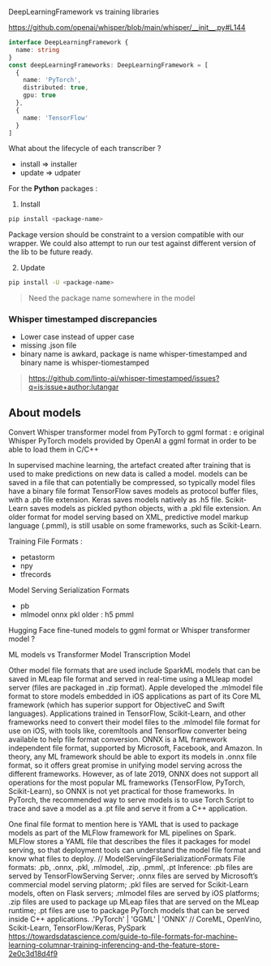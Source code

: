 
 DeepLearningFramework vs training libraries

https://github.com/openai/whisper/blob/main/whisper/__init__.py#L144


```typescript
interface DeepLearningFramework {
  name: string
}
const deepLearningFrameworks: DeepLearningFramework = [
  {
    name: 'PyTorch',
    distributed: true,
    gpu: true
  },
  {
    name: 'TensorFlow'
  }
]
```


What about the lifecycle of each transcriber ?
- install => installer
- update => udpater

For the **Python** packages :
1. Install
```sh
pip install <package-name>
```
Package version should be constraint to a version compatible with our wrapper.
We could also attempt to run our test against different version of the lib to be future ready.

2. Update
```sh
pip install -U <package-name>
```

> Need the package name somewhere in the model
>
>
### Whisper timestamped discrepancies
- Lower case instead of upper case
- missing .json file
- binary name is awkard, package is name whisper-timestamped and binary name is whisper-tiomestamped
> https://github.com/linto-ai/whisper-timestamped/issues?q=is:issue+author:lutangar


## About models
Convert Whisper transformer model from PyTorch to ggml format
: e original Whisper PyTorch models provided by OpenAI a ggml format in order to be able to load them in C/C++

In supervised machine learning, the artefact created after training that is used to make predictions on new data is called a model.
models can be saved in a file that can potentially be compressed, so typically model files have a binary file format
TensorFlow saves models as protocol buffer files, with a .pb file extension.
Keras saves models natively as .h5 file.
Scikit-Learn saves models as pickled python objects, with a .pkl file extension.
An older format for model serving based on XML, predictive model markup language (.pmml), is still usable on some frameworks, such as Scikit-Learn.

Training File Formats :
- petastorm
- npy
- tfrecords

Model Serving Serialization Formats
- pb
- mlmodel
onnx
pkl
older : h5 pmml

Hugging Face fine-tuned models to ggml format
or Whisper transformer model ?

ML models vs Transformer Model
Transcription Model

Other model file formats that are used include SparkML models that can be saved in MLeap file format and served in real-time using a MLleap model server (files are packaged in .zip format). Apple developed the .mlmodel file format to store models embedded in iOS applications as part of its Core ML framework (which has superior support for ObjectiveC and Swift languages). Applications trained in TensorFlow, Scikit-Learn, and other frameworks need to convert their model files to the .mlmodel file format for use on iOS, with tools like, coremltools and Tensorflow converter being available to help file format conversion. ONNX is a ML framework independent file format, supported by Microsoft, Facebook, and Amazon. In theory, any ML framework should be able to export its models in .onnx file format, so it offers great promise in unifying model serving across the different frameworks. However, as of late 2019, ONNX does not support all operations for the most popular ML frameworks (TensorFlow, PyTorch, Scikit-Learn), so ONNX is not yet practical for those frameworks. In PyTorch, the recommended way to serve models is to use Torch Script to trace and save a model as a .pt file and serve it from a C++ application.

  One final file format to mention here is YAML that is used to package models as part of the MLFlow framework for ML pipelines on Spark. MLFlow stores a YAML file that describes the files it packages for model serving, so that deployment tools can understand the model file format and know what files to deploy.
// ModelServingFileSerializationFormats
  File formats: .pb, .onnx, .pkl, .mlmodel, .zip, .pmml, .pt
Inference: .pb files are served by TensorFlowServing Server;
.onnx files are served by Microsoft’s commercial model serving platorm;
.pkl files are served for Scikit-Learn models, often on Flask servers;
.mlmodel files are served by iOS platforms;
.zip files are used to package up MLeap files that are served on the MLeap runtime;
.pt files are use to package PyTorch models that can be served inside C++ applications.
.'PyTorch' | 'GGML' | 'ONNX' // CoreML, OpenVino, Scikit-Learn, TensorFlow/Keras, PySpark
https://towardsdatascience.com/guide-to-file-formats-for-machine-learning-columnar-training-inferencing-and-the-feature-store-2e0c3d18d4f9

